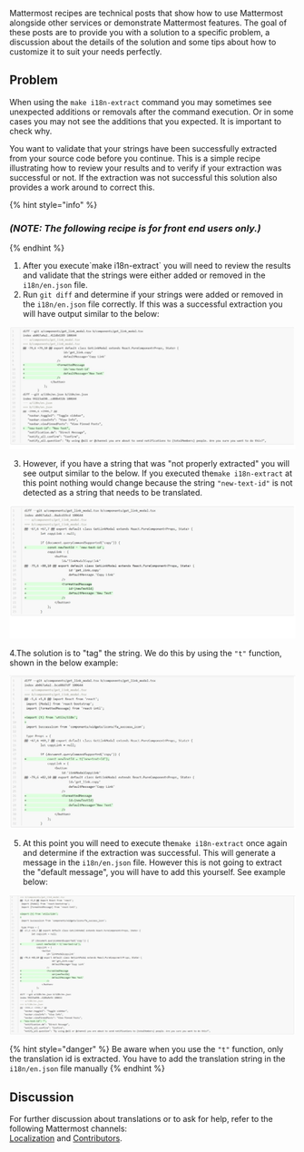 Mattermost recipes are technical posts that show how to use Mattermost alongside other services or demonstrate Mattermost features. The goal of these posts are to provide you with a solution to a specific problem, a discussion about the details of the solution and some tips about how to customize it to suit your needs perfectly.

## Problem

When using the `make i18n-extract` command you may sometimes see unexpected additions or removals after the command execution. Or in some cases you may not see the additions that you expected. It is important to check why.

You want to validate that your strings have been successfully extracted from your source code before you continue. This is a simple recipe illustrating how to review your results and to verify if your extraction was successful or not. If the extraction was not successful this solution also provides a work around to correct this.

{% hint style="info" %}
### _\(NOTE: The following recipe is for front end users only.\)_
{% endhint %}

1. After you execute\`make i18n-extract\` you will need to review the results and validate that the strings were either added or removed in the `i18n/en.json` file. 
2. Run  `git diff` and determine if your strings were added or removed in the `i18n/en.json` file correctly.   If this was a successful extraction you will have output similar to the below:

![](.gitbook/assets/image_1.jpg)

3. However, if you have a string that was "not properly extracted" you will see output similar to the below.  If you executed the```make i18n-extract``` at this point nothing would change because the string `"new-text-id"` is not detected as a string that needs to be translated.

![](.gitbook/assets/image_2.jpg)

4.The  solution is to "tag" the string.  We do this by using the `"t"` function, shown in the below example:

![](.gitbook/assets/image_3.jpg)

5. At this point you will need to execute the```make i18n-extract``` once again and determine if the extraction was successful.  This will generate a message in the `i18n/en.json` file.  However this is not going to extract the "default message", you will have to add this yourself.  See example below: 

![](.gitbook/assets/image_4.jpg)

{% hint style="danger" %}
 Be aware when you use the `"t"` function, only the translation id is extracted.  You have to add the translation string in the  `i18n/en.json`  file manually
{% endhint %}

## **Discussion**

 For further discussion about translations or to ask for help, refer to the following Mattermost channels:   
 [Localization](https://community.mattermost.com/core/channels/localization) and [Contributors](https://community.mattermost.com/core/channels/tickets).

